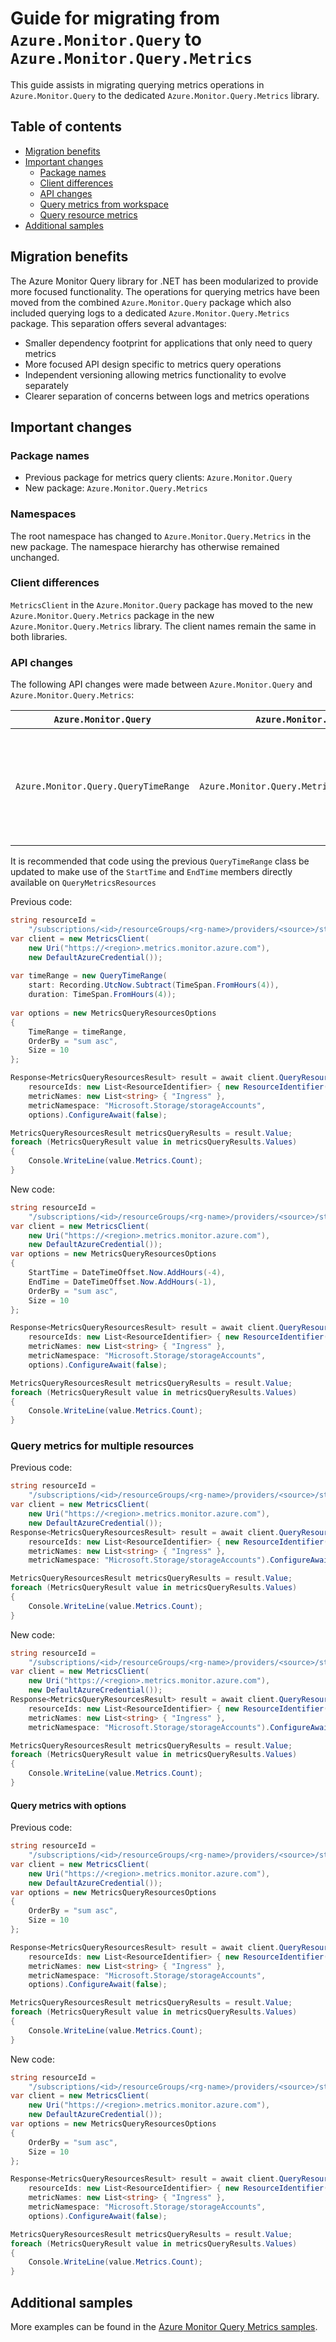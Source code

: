 # Guide for migrating from `Azure.Monitor.Query` to `Azure.Monitor.Query.Metrics`

This guide assists in migrating querying metrics operations in `Azure.Monitor.Query` to the dedicated `Azure.Monitor.Query.Metrics` library.

## Table of contents

- [Migration benefits](#migration-benefits)
- [Important changes](#important-changes)
    - [Package names](#package-names)
    - [Client differences](#client-differences)
    - [API changes](#api-changes)
    - [Query metrics from workspace](#query-metrics-from-workspace)
    - [Query resource metrics](#query-resource-metrics)
- [Additional samples](#additional-samples)

## Migration benefits

The Azure Monitor Query library for .NET has been modularized to provide more focused functionality. The operations for querying metrics have been moved from the combined `Azure.Monitor.Query` package which also included querying logs to a dedicated `Azure.Monitor.Query.Metrics` package. This separation offers several advantages:

- Smaller dependency footprint for applications that only need to query metrics 
- More focused API design specific to metrics query operations
- Independent versioning allowing metrics functionality to evolve separately
- Clearer separation of concerns between logs and metrics operations

## Important changes

### Package names

- Previous package for metrics query clients: `Azure.Monitor.Query`
- New package: `Azure.Monitor.Query.Metrics`

### Namespaces

The root namespace has changed to `Azure.Monitor.Query.Metrics` in the new package.  The namespace hierarchy has otherwise remained unchanged.

### Client differences

`MetricsClient` in the `Azure.Monitor.Query` package  has moved to the new `Azure.Monitor.Query.Metrics` package in the new `Azure.Monitor.Query.Metrics` library. The client names remain the same in both libraries.

### API changes

The following API changes were made between `Azure.Monitor.Query` and `Azure.Monitor.Query.Metrics`:

| `Azure.Monitor.Query` | `Azure.Monitor.Query.Metrics`                                  | Notes                                           |
|------------------------|-------------------------------------------------------------|-------------------------------------------------|
| `Azure.Monitor.Query.QueryTimeRange ` | `Azure.Monitor.Query.Metrics.MetricsQueryTimeRange ` | Used to specify the time range for metrics queries |

It is recommended that code using the previous `QueryTimeRange` class be updated to make use of the `StartTime` and `EndTime` members directly available on `QueryMetricsResources`

Previous code:
```C#
string resourceId =
    "/subscriptions/<id>/resourceGroups/<rg-name>/providers/<source>/storageAccounts/<resource-name-1>";
var client = new MetricsClient(
    new Uri("https://<region>.metrics.monitor.azure.com"),
    new DefaultAzureCredential());
    
var timeRange = new QueryTimeRange(
    start: Recording.UtcNow.Subtract(TimeSpan.FromHours(4)),
    duration: TimeSpan.FromHours(4));
    
var options = new MetricsQueryResourcesOptions
{
    TimeRange = timeRange,
    OrderBy = "sum asc",
    Size = 10
};

Response<MetricsQueryResourcesResult> result = await client.QueryResourcesAsync(
    resourceIds: new List<ResourceIdentifier> { new ResourceIdentifier(resourceId) },
    metricNames: new List<string> { "Ingress" },
    metricNamespace: "Microsoft.Storage/storageAccounts",
    options).ConfigureAwait(false);

MetricsQueryResourcesResult metricsQueryResults = result.Value;
foreach (MetricsQueryResult value in metricsQueryResults.Values)
{
    Console.WriteLine(value.Metrics.Count);
}
```

New code:
```C# Snippet:Query_Metrics_QueryResourcesMetricsWithOptionsStartTimeEndTime
string resourceId =
    "/subscriptions/<id>/resourceGroups/<rg-name>/providers/<source>/storageAccounts/<resource-name-1>";
var client = new MetricsClient(
    new Uri("https://<region>.metrics.monitor.azure.com"),
    new DefaultAzureCredential());
var options = new MetricsQueryResourcesOptions
{
    StartTime = DateTimeOffset.Now.AddHours(-4),
    EndTime = DateTimeOffset.Now.AddHours(-1),
    OrderBy = "sum asc",
    Size = 10
};

Response<MetricsQueryResourcesResult> result = await client.QueryResourcesAsync(
    resourceIds: new List<ResourceIdentifier> { new ResourceIdentifier(resourceId) },
    metricNames: new List<string> { "Ingress" },
    metricNamespace: "Microsoft.Storage/storageAccounts",
    options).ConfigureAwait(false);

MetricsQueryResourcesResult metricsQueryResults = result.Value;
foreach (MetricsQueryResult value in metricsQueryResults.Values)
{
    Console.WriteLine(value.Metrics.Count);
}
```

### Query metrics for multiple resources

Previous code:
```C#
string resourceId =
    "/subscriptions/<id>/resourceGroups/<rg-name>/providers/<source>/storageAccounts/<resource-name-1>";
var client = new MetricsClient(
    new Uri("https://<region>.metrics.monitor.azure.com"),
    new DefaultAzureCredential());
Response<MetricsQueryResourcesResult> result = await client.QueryResourcesAsync(
    resourceIds: new List<ResourceIdentifier> { new ResourceIdentifier(resourceId) },
    metricNames: new List<string> { "Ingress" },
    metricNamespace: "Microsoft.Storage/storageAccounts").ConfigureAwait(false);

MetricsQueryResourcesResult metricsQueryResults = result.Value;
foreach (MetricsQueryResult value in metricsQueryResults.Values)
{
    Console.WriteLine(value.Metrics.Count);
}
```

New code:
```C# Snippet:Query_Metrics_QueryResourcesMetrics
string resourceId =
    "/subscriptions/<id>/resourceGroups/<rg-name>/providers/<source>/storageAccounts/<resource-name-1>";
var client = new MetricsClient(
    new Uri("https://<region>.metrics.monitor.azure.com"),
    new DefaultAzureCredential());
Response<MetricsQueryResourcesResult> result = await client.QueryResourcesAsync(
    resourceIds: new List<ResourceIdentifier> { new ResourceIdentifier(resourceId) },
    metricNames: new List<string> { "Ingress" },
    metricNamespace: "Microsoft.Storage/storageAccounts").ConfigureAwait(false);

MetricsQueryResourcesResult metricsQueryResults = result.Value;
foreach (MetricsQueryResult value in metricsQueryResults.Values)
{
    Console.WriteLine(value.Metrics.Count);
}
```

#### Query metrics with options

Previous code:

```C#
string resourceId =
    "/subscriptions/<id>/resourceGroups/<rg-name>/providers/<source>/storageAccounts/<resource-name-1>";
var client = new MetricsClient(
    new Uri("https://<region>.metrics.monitor.azure.com"),
    new DefaultAzureCredential());
var options = new MetricsQueryResourcesOptions
{
    OrderBy = "sum asc",
    Size = 10
};

Response<MetricsQueryResourcesResult> result = await client.QueryResourcesAsync(
    resourceIds: new List<ResourceIdentifier> { new ResourceIdentifier(resourceId) },
    metricNames: new List<string> { "Ingress" },
    metricNamespace: "Microsoft.Storage/storageAccounts",
    options).ConfigureAwait(false);

MetricsQueryResourcesResult metricsQueryResults = result.Value;
foreach (MetricsQueryResult value in metricsQueryResults.Values)
{
    Console.WriteLine(value.Metrics.Count);
}
```

New code:

```C# Snippet:Query_Metrics_QueryResourcesMetricsWithOptions
string resourceId =
    "/subscriptions/<id>/resourceGroups/<rg-name>/providers/<source>/storageAccounts/<resource-name-1>";
var client = new MetricsClient(
    new Uri("https://<region>.metrics.monitor.azure.com"),
    new DefaultAzureCredential());
var options = new MetricsQueryResourcesOptions
{
    OrderBy = "sum asc",
    Size = 10
};

Response<MetricsQueryResourcesResult> result = await client.QueryResourcesAsync(
    resourceIds: new List<ResourceIdentifier> { new ResourceIdentifier(resourceId) },
    metricNames: new List<string> { "Ingress" },
    metricNamespace: "Microsoft.Storage/storageAccounts",
    options).ConfigureAwait(false);

MetricsQueryResourcesResult metricsQueryResults = result.Value;
foreach (MetricsQueryResult value in metricsQueryResults.Values)
{
    Console.WriteLine(value.Metrics.Count);
}
```

## Additional samples

More examples can be found in the [Azure Monitor Query Metrics samples][metrics-samples].

<!-- Links -->
[metrics-samples]: https://github.com/Azure/azure-sdk-for-net/blob/main/sdk/monitor/Azure.Monitor.Query.Metrics/README.md#examples